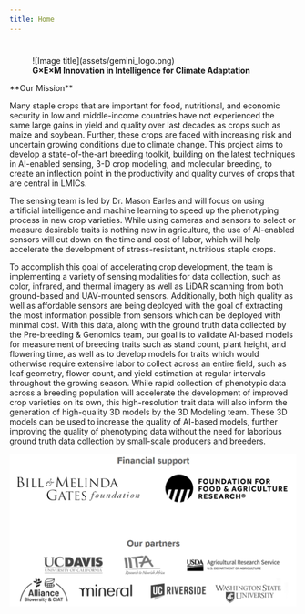 ```yaml
---
title: Home
---
```

#
<figure markdown="span">
  ![Image title](assets/gemini_logo.png)
  <figcaption><b>G×E×M Innovation in Intelligence for Climate Adaptation</b></figcaption>
</figure>
**Our Mission**

Many staple crops that are important for food, nutritional, and economic security in low and middle-income countries have not experienced the same large gains in yield and quality over last decades as crops such as maize and soybean. Further, these crops are faced with increasing risk and uncertain growing conditions due to climate change. This project aims to develop a state-of-the-art breeding toolkit, building on the latest techniques in AI-enabled sensing, 3-D crop modeling, and molecular breeding, to create an inflection point in the productivity and quality curves of crops that are central in LMICs.

The sensing team is led by Dr. Mason Earles and will focus on using artificial intelligence and machine learning to speed up the phenotyping process in new crop varieties. While using cameras and sensors to select or measure desirable traits is nothing new in agriculture, the use of AI-enabled sensors will cut down on the time and cost of labor, which will help accelerate the development of stress-resistant, nutritious staple crops.

To accomplish this goal of accelerating crop development, the team is implementing a variety of sensing modalities for data collection, such as color, infrared, and thermal imagery as well as LiDAR scanning from both ground-based and UAV-mounted sensors. Additionally, both high quality as well as affordable sensors are being deployed with the goal of extracting the most information possible from sensors which can be deployed with minimal cost.
With this data, along with the ground truth data collected by the Pre-breeding & Genomics team, our goal is to validate AI-based models for measurement of breeding traits such as stand count, plant height, and flowering time, as well as to develop models for traits which would otherwise require extensive labor to collect across an entire field, such as leaf geometry, flower count, and yield estimation at regular intervals throughout the growing season. While rapid collection of phenotypic data across a breeding population will accelerate the development of improved crop varieties on its own, this high-resolution trait data will also inform the generation of high-quality 3D models by the 3D Modeling team. These 3D models can be used to increase the quality of AI-based models, further improving the quality of phenotyping data without the need for laborious ground truth data collection by small-scale producers and breeders.

![image title](assets/partners.png)
